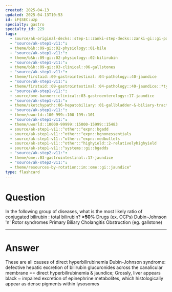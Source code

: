 ```yaml
---
created: 2025-04-13
updated: 2025-04-13T10:53
id: iF$SEC:uzp
specialty: gastro
specialty_id: 229
tags:
  - source/ak-original-decks::step-1::zanki-step-decks::zanki-gi::gi-pathology
  - "source/ak-step1-v11:": 
  - theme/b&b::09-gi::02-physiology::01-bile
  - "source/ak-step1-v11:": 
  - theme/b&b::09-gi::02-physiology::02-bilirubin
  - "source/ak-step1-v11:": 
  - theme/b&b::09-gi::03-clinical::06-gallstones
  - "source/ak-step1-v11:": 
  - theme/firstaid::09-gastrointestinal::04-pathology::40-jaundice
  - "source/ak-step1-v11:": 
  - theme/firstaid::09-gastrointestinal::04-pathology::40-jaundice::*types
  - "source/ak-step1-v11:": 
  - source/ome-banner::clinical::03-gastroenterology::17-jaundice
  - "source/ak-step1-v11:": 
  - theme/sketchypath::06-hepatobiliary::01-gallbladder-&-biliary-tract-disease::01-lab-evaluation-of-liver-injury-&-hyperbilirubinemia
  - "source/ak-step1-v11:": 
  - theme/uworld::100-999::100-199::101
  - "source/ak-step1-v11:": 
  - theme/uworld::10000-99999::15000-15999::15483
  - source/ak-step1-v11::^other::^expn::bgadd
  - source/ak-step1-v11::^other::^expn::bgnonessentials
  - source/ak-step1-v11::^other::^expn::medbullets
  - source/ak-step1-v11::^other::^highyield::2-relativelyhighyield
  - source/ak-step1-v11::^systems::gi::bgadds
  - "source/ak-step2-v11:": 
  - theme/ome::03-gastrointestinal::17-jaundice
  - "source/ak-step2-v11:": 
  - theme/resources-by-rotation::im::ome::gi::jaundice"
type: flashcard
---
```


# Question
In the following group of diseases, what is the most likely ratio of conjugated bilirubin : total bilirubin?   **>50**%   Drugs (ex. OCPs) Dubin-Johnson 'n' Rotor syndromes Primary Biliary Cholangitis Obstruction (eg. gallstone)

---

# Answer
These are all causes of direct hyperbilirubinemia  Dubin-Johnson syndrome: defective hepatic excretion of bilirubin glucuronides across the canalicular membrane == direct hyperbilirubinemia & jaundice; Grossly, liver appears black ~ impaired excretion of epinephrine metabolites, which histologically appear as dense pigments within lysosomes
